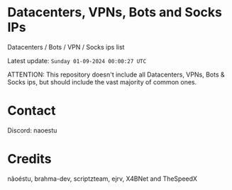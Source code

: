 # Datacenters, VPNs, Bots and Socks IPs
 
Datacenters / Bots / VPN / Socks ips list

Latest update: `Sunday 01-09-2024 00:00:27 UTC` 

ATTENTION: This repository doesn't include all Datacenters, VPNs, Bots & Socks ips, 
but should include the vast majority of common ones.

# Contact
Discord: naoestu

# Credits
nãoéstu, brahma-dev, scriptzteam, ejrv, X4BNet and TheSpeedX
